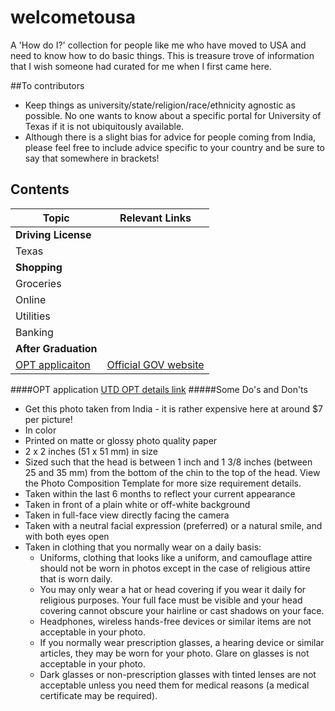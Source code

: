 # welcometousa
A 'How do I?' collection for people like me who have moved to USA and need to know how to do basic things. This is treasure trove of information that I wish someone had curated for me when I first came here.

##To contributors
* Keep things as university/state/religion/race/ethnicity agnostic as possible. No one wants to know about a specific portal for University of Texas if it is not ubiquitously available.
* Although there is a slight bias for advice for people coming from India, please feel free to include advice specific to your country and be sure to say that somewhere in brackets! 

Contents
---
Topic | Relevant Links
--- | ---
**Driving License** | 
Texas | 
**Shopping** | 
Groceries | 
Online | 
Utilities | 
Banking | 
**After Graduation** | 
[OPT applicaiton](#opt-application) | [Official GOV website](https://www.uscis.gov/eir/visa-guide/f-1-opt-optional-practical-training/f-1-optional-practical-training-opt)

####OPT application
[UTD OPT details link](http://www.utdallas.edu/isso/opt/) 
#####Some Do's and Don'ts
* Get this photo taken from India - it is rather expensive here at around $7 per picture!
* In color
* Printed on matte or glossy photo quality paper
* 2 x 2 inches (51 x 51 mm) in size
* Sized such that the head is between 1 inch and 1 3/8 inches (between 25 and 35 mm) from the bottom of the chin to the top of the head. View the Photo Composition Template for more size requirement details.
* Taken within the last 6 months to reflect your current appearance
* Taken in front of a plain white or off-white background
* Taken in full-face view directly facing the camera
* Taken with a neutral facial expression (preferred) or a natural smile, and with both eyes open
* Taken in clothing that you normally wear on a daily basis:
    * Uniforms, clothing that looks like a uniform, and camouflage attire should not be worn in photos except in the case of religious attire that is worn daily.
    * You may only wear a hat or head covering if you wear it daily for religious purposes. Your full face must be visible and your head covering cannot obscure your hairline or cast shadows on your face.
    * Headphones, wireless hands-free devices or similar items are not acceptable in your photo.
    * If you normally wear prescription glasses, a hearing device or similar articles, they may be worn for your photo.  Glare on glasses is not acceptable in your photo.
    * Dark glasses or non-prescription glasses with tinted lenses are not acceptable unless you need them for medical reasons (a medical certificate may be required). 